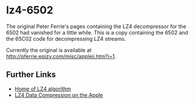 # lz4-6502 #

The original Peter Ferrie's pages containing the LZ4 decompressor for
the 6502 had vanished for a little while. This is a copy containing the 
6502 and the 65C02 code for decompressing LZ4 streams.

Currently the original is available at http://pferrie.epizy.com/misc/appleii.htm?i=1.

## Further Links ##

  * [Home of LZ4 algorithm](https://lz4.github.io/lz4/ "https://lz4.github.io/lz4/")
  * [LZ4 Data Compression on the Apple](https://www.brutaldeluxe.fr/products/crossdevtools/lz4/index.html "https://www.brutaldeluxe.fr/products/crossdevtools/lz4/index.html")
